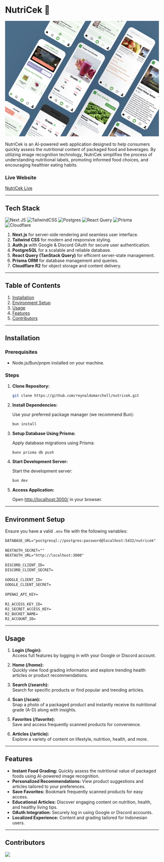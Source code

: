 # NutriCek 🍎

![NutriCek Logo](/public/assets/nutricek.svg)

NutriCek is an AI-powered web application designed to help consumers quickly assess the nutritional content of packaged food and beverages. By utilizing image recognition technology, NutriCek simplifies the process of understanding nutritional labels, promoting informed food choices, and encouraging healthier eating habits.

### Live Website

[NutriCek Live](https://nutricek.rey.mba/)

---

## Tech Stack

![Next JS](https://img.shields.io/badge/Next-black?style=for-the-badge&logo=next.js&logoColor=white)
![TailwindCSS](https://img.shields.io/badge/tailwindcss-%2338B2AC.svg?style=for-the-badge&logo=tailwind-css&logoColor=white)
![Postgres](https://img.shields.io/badge/postgres-%23316192.svg?style=for-the-badge&logo=postgresql&logoColor=white)
![React Query](https://img.shields.io/badge/-React%20Query-FF4154?style=for-the-badge&logo=react%20query&logoColor=white)
![Prisma](https://img.shields.io/badge/Prisma-3982CE?style=for-the-badge&logo=Prisma&logoColor=white)
![Cloudflare](https://img.shields.io/badge/Cloudflare-F38020?style=for-the-badge&logo=Cloudflare&logoColor=white)

1. **Next.js** for server-side rendering and seamless user interface.
2. **Tailwind CSS** for modern and responsive styling.
3. **Auth.js** with Google & Discord OAuth for secure user authentication.
4. **PostgreSQL** for a scalable and reliable database.
5. **React Query (TanStack Query)** for efficient server-state management.
6. **Prisma ORM** for database management and queries.
7. **Cloudflare R2** for object storage and content delivery.

---

## Table of Contents

1. [Installation](#installation)
2. [Environment Setup](#environment-setup)
3. [Usage](#usage)
4. [Features](#features)
5. [Contributors](#contributors)

---

## Installation

### Prerequisites

- Node.js/Bun/pnpm installed on your machine.

### Steps

1. **Clone Repository:**

   ```bash
   git clone https://github.com/reynaldomarchell/nutricek.git
   ```

2. **Install Dependencies:**

   Use your preferred package manager (we recommend Bun):

   ```bash
   bun install
   ```

3. **Setup Database Using Prisma:**

   Apply database migrations using Prisma:

   ```bash
   bunx prisma db push
   ```

4. **Start Development Server:**

   Start the development server:

   ```bash
   bun dev
   ```

5. **Access Application:**

   Open [http://localhost:3000/](http://localhost:3000/) in your browser.

---

## Environment Setup

Ensure you have a valid `.env` file with the following variables:

```
DATABASE_URL="postgresql://postgres:password@localhost:5432/nutricek"

NEXTAUTH_SECRET=""
NEXTAUTH_URL="http://localhost:3000"

DISCORD_CLIENT_ID=
DISCORD_CLIENT_SECRET=

GOOGLE_CLIENT_ID=
GOOGLE_CLIENT_SECRET=

OPENAI_API_KEY=

R2_ACCESS_KEY_ID=
R2_SECRET_ACCESS_KEY=
R2_BUCKET_NAME=
R2_ACCOUNT_ID=
```

---

## Usage

1. **Login (/login):**  
   Access full features by logging in with your Google or Discord account.

2. **Home (/home):**  
   Quickly view food grading information and explore trending health articles or product recommendations.

3. **Search (/search):**  
   Search for specific products or find popular and trending articles.

4. **Scan (/scan):**  
   Snap a photo of a packaged product and instantly receive its nutritional grade (A-D) along with insights.

5. **Favorites (/favorite):**  
   Save and access frequently scanned products for convenience.

6. **Articles (/article):**  
   Explore a variety of content on lifestyle, nutrition, health, and more.

---

## Features

- **Instant Food Grading:** Quickly assess the nutritional value of packaged foods using AI-powered image recognition.
- **Personalized Recommendations:** View product suggestions and articles tailored to your preferences.
- **Save Favorites:** Bookmark frequently scanned products for easy access.
- **Educational Articles:** Discover engaging content on nutrition, health, and healthy living tips.
- **OAuth Integration:** Securely log in using Google or Discord accounts.
- **Localized Experience:** Content and grading tailored for Indonesian users.

---

## Contributors

<a href="https://github.com/reynaldomarchell/nutricek/graphs/contributors">
    <img src="https://contrib.rocks/image?repo=reynaldomarchell/nutricek"/>
</a>
